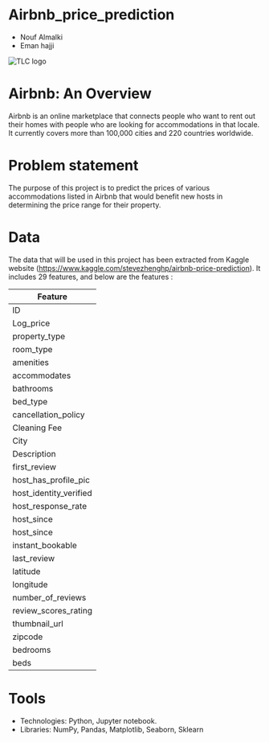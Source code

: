 # Airbnb_price_prediction

* Nouf Almalki
* Eman hajji

![TLC logo](https://upload.wikimedia.org/wikipedia/commons/thumb/6/69/Airbnb_Logo_B%C3%A9lo.svg/1024px-Airbnb_Logo_B%C3%A9lo.svg.png)


# Airbnb: An Overview
Airbnb is an online marketplace that connects people who want to rent out their homes with people who are looking for accommodations in that locale. It currently covers more than 100,000 cities and 220 countries worldwide.

# Problem statement
The purpose of this project is to predict the prices of various accommodations listed in Airbnb that would benefit new hosts in determining the price range for their property.

# Data 
The data that will be used in this project has been extracted from Kaggle website (https://www.kaggle.com/stevezhenghp/airbnb-price-prediction). It includes 29 features, and below are the features :



| Feature               |                                                        
|-----------------------|
| ID                    |
| Log_price             |
| property_type         | 
| room_type             | 
| amenities             | 
| accommodates          |
| bathrooms             | 
| bed_type              |
| cancellation_policy   |
| Cleaning Fee          |
| City                  | 
| Description           | 
| first_review          |
| host_has_profile_pic  |
| host_identity_verified|
| host_response_rate    |
| host_since            |
| host_since            | 
| instant_bookable      |
| last_review           | 
| latitude              | 
| longitude             |
| number_of_reviews     |
| review_scores_rating  |
| thumbnail_url         |
| zipcode               | 
| bedrooms              |
| beds                  | 

# Tools
* Technologies: Python, Jupyter notebook.
* Libraries: NumPy, Pandas, Matplotlib, Seaborn, Sklearn

